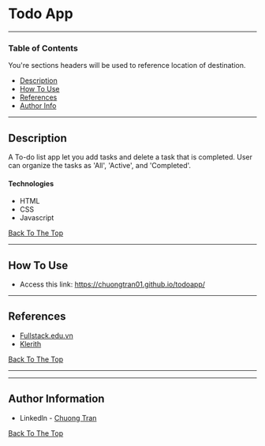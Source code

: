 # Todo App


---

### Table of Contents
You're sections headers will be used to reference location of destination.

- [Description](#description)
- [How To Use](#how-to-use)
- [References](#references)
- [Author Info](#author-info)

---

## Description

A To-do list app let you add tasks and delete a task that is completed. User can organize the tasks as 'All', 'Active', and 'Completed'. 

#### Technologies

- HTML
- CSS
- Javascript

[Back To The Top](#Todo-App)

---

## How To Use
- Access this link: https://chuongtran01.github.io/todoapp/
---

## References
- [Fullstack.edu.vn](https://fullstack.edu.vn/)
- [Klerith](https://github.com/Klerith/TODO-CSS-Template)

[Back To The Top](#Todo-App)

---


---

## Author Information

- Linkedln - [Chuong Tran](https://www.linkedin.com/in/chuongtran2001/)

[Back To The Top](#Todo-App)
